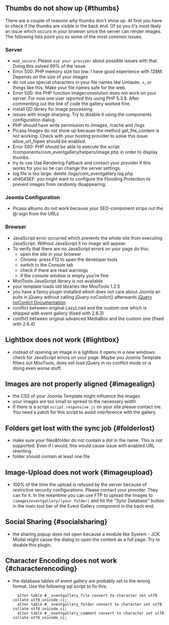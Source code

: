 ## Thumbs do not show up {#thumbs}

There are a couple of reasons why thumbs don't show up. At first you have to check if the thumbs are visible in the back end. Of so you it's most likely an issue which occurs in your browser since the server can render images. The following lists point you so some of the most common issues.

### Server

- `mod_secure`: Please `ask your provider` about possible issues with that. Doing this solved 99% of the issue.
- Error 500: PHP memory size too low. I have good experience with 128M. Depends on the size of your images
- do not use special characters in your file names like Umlaute, +, or things like this. Make your file names safe for the web.
- Error 500: the PHP function imageconvolution does not work on your server. For now one user reported this using PHP 5.3.8. After commenting out the line of code the gallery worked fine.
- install GD library for image processing
- issues with image sharping. Try to disable it using the components configuration dialog.
- PHP should have write permission to /images, /cache and /logs
- Picasa Images do not show up because the method get\_file\_content is not working. Check with your hosting provider to solve this issue. allow_url_fopen should be enabled.
- Error 500: PHP should be able to execute the script /components/com_eventgallery/helpers/image.php in order to display thumbs.
- try to use Use Rendering Fallback and contact your provider if this works for you so he can change the server settings.
- log file is too large: delete /logs/com_eventgallery.log.php
- sh404SEF: you might want to configure the Flooding Protection to prevent images from randomly disappearing.


### Joomla Configuration

- Picasa albums do not work because your SEO-component strips out the @-sign from the URLs


### Browser

- JavaScript error occurred which prevents the whole site from executing JavaScript. Without JavaScript it no image will appear.
- To verify that there are no JavaScript errors on your page do this:
	- open the site in your browser
	- Chrome: press F12 to open the developer tools
	- switch to the Console tab
	- check if there are read warnings
	- if the console window is empty you're fine
- MooTools JavaScript library is not available
- your template loads old libraries like MooTools 1.2.5
- you have a fancy plugin installed which does not care about Joomla an pulls in jQuery without calling jQuery.noConlict() afterwards [jQuery noConlict Documentation](http://api.jquery.com/jQuery.noConflict/)
- conflict between original LazyLoad and the custom one which is shipped with event gallery (fixed with 2.6.3)
- conflict between original advanced MediaBox and the custom one (fixed with 2.6.4)


## Lightbox does not work {#lightbox}

- instead of opening an image in a lightbox it opens in a new windows: check for JavaScript errors on your page. Maybe you Joomla Template filters out MooTools, does not load jQuery in no conflict mode or is doing even worse stuff. 


## Images are not properly aligned {#imagealign}

- the CSS of your Joomla Template might influence the images 
- your images are too small to spread to the necessary width
- if there is a script `script.responsive.js` on your site please contact me. You need a patch for this script to avoid interference with the gallery.


## Folders get lost with the sync job {#folderlost}

- make sure your files&folder do not contain a dot in the name. This is not supported. Even if I would, this would cause issue with enabled URL rewriting.
- folder should contain at least one file


## Image-Upload does not work {#imageupload}

- 100% of the time the upload is refused by the server because of restrictive security configurations. Please contact your provider. They can fix it. In the meantime you can use FTP to upload the images to `/images/eventgallery/[your folder]` and hit the "Sync Database" button in the main tool bar of the Event Gallery component in the back end.


## Social Sharing {#socialsharing}

- the sharing popup does not open because a module like System - JCK Modal might cause the dialog to open the content as a full page. Try to disable this plugin.


## Character Encoding does not work {#characterencoding}

- the database tables of event gallery are probably set to the wrong format. Use the following sql script to fix this: 

		alter table #__eventgallery_file convert to character set utf8 collate utf8_unicode_ci;
	    alter table #__eventgallery_folder convert to character set utf8 collate utf8_unicode_ci;
	    alter table #__eventgallery_comment convert to character set utf8 collate utf8_unicode_ci;
